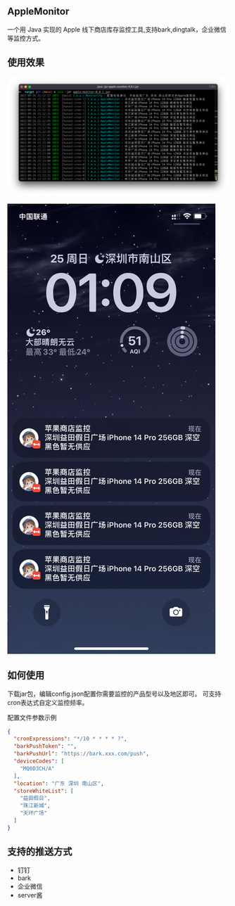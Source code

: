 ## AppleMonitor

一个用 Java 实现的 Apple 线下商店库存监控工具,支持bark,dingtalk，企业微信等监控方式。

## 使用效果

![控制台日志](docs/images/console-view.png)

![Bark](docs/images/bark-view.png)

## 如何使用

下载jar包，编辑config.json配置你需要监控的产品型号以及地区即可。 可支持cron表达式自定义监控频率。

配置文件参数示例

```json
{
  "cronExpressions": "*/10 * * * * ?",
  "barkPushToken": "",
  "barkPushUrl": "https://bark.xxx.com/push",
  "deviceCodes": [
    "MQ0D3CH/A"
  ],
  "location": "广东 深圳 南山区",
  "storeWhiteList": [
    "益田假日",
    "珠江新城",
    "天环广场"
  ]
}
```

## 支持的推送方式

- 钉钉
- bark
- 企业微信
- server酱